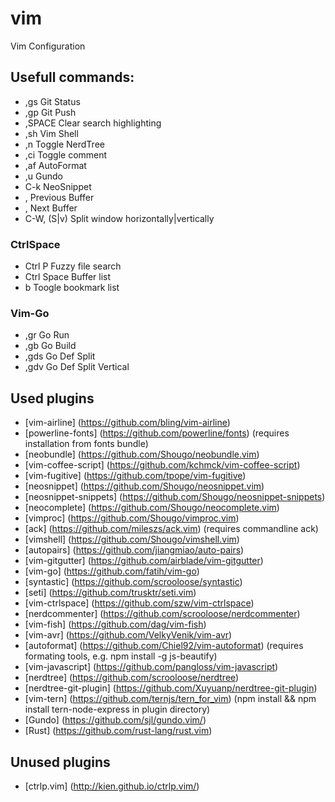 # vim
Vim Configuration


## Usefull commands:
* ,gs           Git Status
* ,gp           Git Push
* ,SPACE      Clear search highlighting
* ,sh           Vim Shell
* ,n            Toggle NerdTree
* ,ci           Toggle comment
* ,af           AutoFormat
* ,u            Gundo
* C-k           NeoSnippet
* ,<Left>       Previous Buffer
* ,<Right>      Next Buffer
* C-W, (S|v)    Split window horizontally|vertically

### CtrlSpace
* Ctrl P       Fuzzy file search 
* Ctrl Space   Buffer list
* b             Toogle bookmark list

### Vim-Go
* ,gr           Go Run
* ,gb           Go Build
* ,gds          Go Def Split
* ,gdv          Go Def Split Vertical

## Used plugins
*  [vim-airline] (https://github.com/bling/vim-airline)
*  [powerline-fonts] (https://github.com/powerline/fonts) (requires installation from fonts bundle)
*  [neobundle] (https://github.com/Shougo/neobundle.vim)
*  [vim-coffee-script] (https://github.com/kchmck/vim-coffee-script)
*  [vim-fugitive] (https://github.com/tpope/vim-fugitive)
*  [neosnippet] (https://github.com/Shougo/neosnippet.vim)
*  [neosnippet-snippets] (https://github.com/Shougo/neosnippet-snippets)
*  [neocomplete] (https://github.com/Shougo/neocomplete.vim)
*  [vimproc] (https://github.com/Shougo/vimproc.vim)
*  [ack] (https://github.com/mileszs/ack.vim) (requires commandline ack)
*  [vimshell] (https://github.com/Shougo/vimshell.vim)
*  [autopairs] (https://github.com/jiangmiao/auto-pairs)
*  [vim-gitgutter] (https://github.com/airblade/vim-gitgutter)
*  [vim-go] (https://github.com/fatih/vim-go)
*  [syntastic] (https://github.com/scrooloose/syntastic)
*  [seti] (https://github.com/trusktr/seti.vim)
*  [vim-ctrlspace] (https://github.com/szw/vim-ctrlspace)
*  [nerdcommenter] (https://github.com/scrooloose/nerdcommenter)
*  [vim-fish] (https://github.com/dag/vim-fish)
*  [vim-avr] (https://github.com/VelkyVenik/vim-avr)
*  [autoformat] (https://github.com/Chiel92/vim-autoformat) (requires formating tools, e.g. npm install -g js-beautify)
*  [vim-javascript] (https://github.com/pangloss/vim-javascript)
*  [nerdtree] (https://github.com/scrooloose/nerdtree)
*  [nerdtree-git-plugin] (https://github.com/Xuyuanp/nerdtree-git-plugin)
*  [vim-tern] (https://github.com/ternjs/tern_for_vim) (npm install && npm install tern-node-express in plugin directory)
*  [Gundo] (https://github.com/sjl/gundo.vim/)
*  [Rust] (https://github.com/rust-lang/rust.vim)

## Unused plugins
*  [ctrlp.vim] (http://kien.github.io/ctrlp.vim/)
